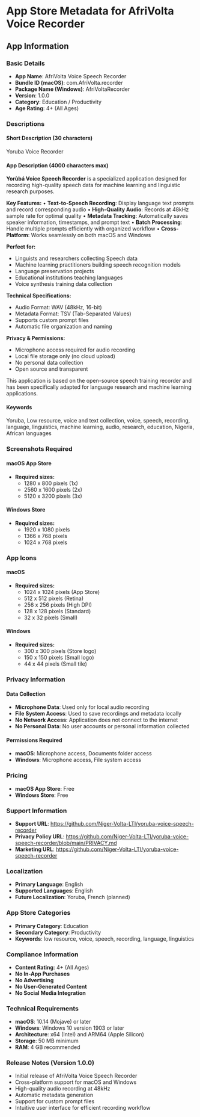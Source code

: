 # App Store Metadata for AfriVolta Voice Recorder

## App Information

### Basic Details
- **App Name**: AfriVolta Voice Speech Recorder
- **Bundle ID (macOS)**: com.AfriVolta.recorder
- **Package Name (Windows)**: AfriVoltaRecorder
- **Version**: 1.0.0
- **Category**: Education / Productivity
- **Age Rating**: 4+ (All Ages)

### Descriptions

#### Short Description (30 characters)
Yoruba Voice Recorder

#### App Description (4000 characters max)
**Yorùbá Voice Speech Recorder** is a specialized application designed for recording high-quality speech data for machine learning and linguistic research purposes.

**Key Features:**
• **Text-to-Speech Recording**: Display language text prompts and record corresponding audio
• **High-Quality Audio**: Records at 48kHz sample rate for optimal quality
• **Metadata Tracking**: Automatically saves speaker information, timestamps, and prompt text
• **Batch Processing**: Handle multiple prompts efficiently with organized workflow
• **Cross-Platform**: Works seamlessly on both macOS and Windows

**Perfect for:**
- Linguists and researchers collecting Speech data
- Machine learning practitioners building speech recognition models
- Language preservation projects
- Educational institutions teaching languages
- Voice synthesis training data collection

**Technical Specifications:**
- Audio Format: WAV (48kHz, 16-bit)
- Metadata Format: TSV (Tab-Separated Values)
- Supports custom prompt files
- Automatic file organization and naming

**Privacy & Permissions:**
- Microphone access required for audio recording
- Local file storage only (no cloud upload)
- No personal data collection
- Open source and transparent

This application is based on the open-source speech training recorder and has been specifically adapted for language research and machine learning applications.

#### Keywords
Yoruba, Low resource, voice and text collection, voice, speech, recording, language, linguistics, machine learning, audio, research, education, Nigeria, African languages

### Screenshots Required

#### macOS App Store
- **Required sizes:**
  - 1280 x 800 pixels (1x)
  - 2560 x 1600 pixels (2x)
  - 5120 x 3200 pixels (3x)

#### Windows Store
- **Required sizes:**
  - 1920 x 1080 pixels
  - 1366 x 768 pixels
  - 1024 x 768 pixels

### App Icons

#### macOS
- **Required sizes:**
  - 1024 x 1024 pixels (App Store)
  - 512 x 512 pixels (Retina)
  - 256 x 256 pixels (High DPI)
  - 128 x 128 pixels (Standard)
  - 32 x 32 pixels (Small)

#### Windows
- **Required sizes:**
  - 300 x 300 pixels (Store logo)
  - 150 x 150 pixels (Small logo)
  - 44 x 44 pixels (Small tile)

### Privacy Information

#### Data Collection
- **Microphone Data**: Used only for local audio recording
- **File System Access**: Used to save recordings and metadata locally
- **No Network Access**: Application does not connect to the internet
- **No Personal Data**: No user accounts or personal information collected

#### Permissions Required
- **macOS**: Microphone access, Documents folder access
- **Windows**: Microphone access, File system access

### Pricing
- **macOS App Store**: Free
- **Windows Store**: Free

### Support Information
- **Support URL**: https://github.com/Niger-Volta-LTI/yoruba-voice-speech-recorder
- **Privacy Policy URL**: https://github.com/Niger-Volta-LTI/yoruba-voice-speech-recorder/blob/main/PRIVACY.md
- **Marketing URL**: https://github.com/Niger-Volta-LTI/yoruba-voice-speech-recorder

### Localization
- **Primary Language**: English
- **Supported Languages**: English
- **Future Localization**: Yoruba, French (planned)

### App Store Categories
- **Primary Category**: Education
- **Secondary Category**: Productivity
- **Keywords**: low resource, voice, speech, recording, language, linguistics

### Compliance Information
- **Content Rating**: 4+ (All Ages)
- **No In-App Purchases**
- **No Advertising**
- **No User-Generated Content**
- **No Social Media Integration**

### Technical Requirements
- **macOS**: 10.14 (Mojave) or later
- **Windows**: Windows 10 version 1903 or later
- **Architecture**: x64 (Intel) and ARM64 (Apple Silicon)
- **Storage**: 50 MB minimum
- **RAM**: 4 GB recommended

### Release Notes (Version 1.0.0)
- Initial release of AfriVolta Voice Speech Recorder
- Cross-platform support for macOS and Windows
- High-quality audio recording at 48kHz
- Automatic metadata generation
- Support for custom prompt files
- Intuitive user interface for efficient recording workflow
